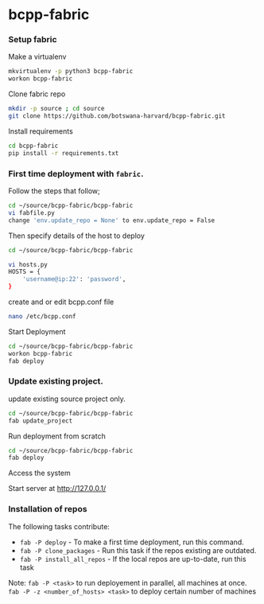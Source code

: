 # bcpp-fabric

### Setup fabric
Make a virtualenv 
```bash
mkvirtualenv -p python3 bcpp-fabric
workon bcpp-fabric
```
Clone fabric repo

```bash
mkdir -p source ; cd source
git clone https://github.com/botswana-harvard/bcpp-fabric.git
```
Install requirements

```bash
cd bcpp-fabric
pip install -r requirements.txt
```

### First time deployment with `fabric`.

Follow the steps that follow;

```bash
cd ~/source/bcpp-fabric/bcpp-fabric
vi fabfile.py 
change 'env.update_repo = None' to env.update_repo = False
```

Then specify details of the host to deploy

```bash
cd ~/source/bcpp-fabric/bcpp-fabric

vi hosts.py
HOSTS = {
    'username@ip:22': 'password',
}

```
create and or edit bcpp.conf file

```bash
nano /etc/bcpp.conf

```

Start Deployment

```bash
cd ~/source/bcpp-fabric/bcpp-fabric
workon bcpp-fabric
fab deploy

```
### Update existing project.

update existing source project only.

```bash
cd ~/source/bcpp-fabric/bcpp-fabric
fab update_project
```
Run deployment from scratch

```bash
cd ~/source/bcpp-fabric/bcpp-fabric
fab deploy
```
Access the system

Start server at http://127.0.0.1/


### Installation of repos

The following tasks contribute:
* `fab -P deploy`  - To make a first time deployment, run this command.
* `fab -P clone_packages` - Run this task if the repos existing are outdated.
* `fab -P install_all_repos` - If the local repos are up-to-date, run this task

Note:
`fab -P <task>` to run deployement in parallel, all machines at once.
`fab -P -z <number_of_hosts> <task>` to deploy certain number of machines
